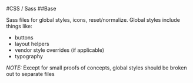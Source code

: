 #CSS / Sass
##Base

Sass files for global styles, icons, reset/normalize. Global styles include things like:

- buttons
- layout helpers
- vendor style overrides (if applicable)
- typography

*NOTE:* Except for small proofs of concepts, global styles should be broken out to separate files
